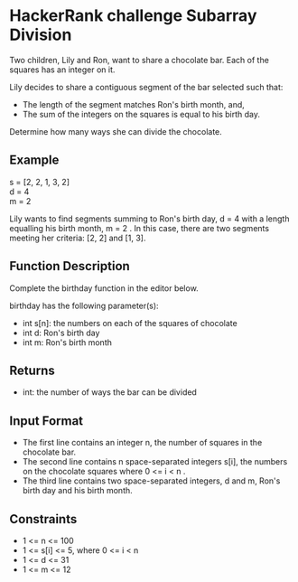# HackerRank challenge Subarray Division

Two children, Lily and Ron, want to share a chocolate bar. Each of the squares has an integer on it.

Lily decides to share a contiguous segment of the bar selected such that:

- The length of the segment matches Ron's birth month, and,
- The sum of the integers on the squares is equal to his birth day.

Determine how many ways she can divide the chocolate.

## Example

s = [2, 2, 1, 3, 2] \
d = 4 \
m = 2

Lily wants to find segments summing to Ron's birth day, d = 4  with a length equalling his birth month, m = 2 . In this case, there are two segments meeting her criteria: [2, 2] and [1, 3].

## Function Description

Complete the birthday function in the editor below.

birthday has the following parameter(s):

- int s[n]: the numbers on each of the squares of chocolate
- int d: Ron's birth day
- int m: Ron's birth month

## Returns

- int: the number of ways the bar can be divided

## Input Format

- The first line contains an integer n, the number of squares in the chocolate bar.
- The second line contains n space-separated integers s[i], the numbers on the chocolate squares where 0 <= i < n .
- The third line contains two space-separated integers, d and m, Ron's birth day and his birth month.

## Constraints

- 1 <= n <= 100
- 1 <= s[i] <= 5, where 0 <= i < n
- 1 <= d <= 31
- 1 <= m <= 12















